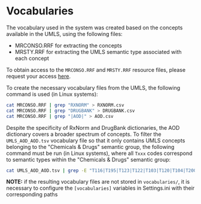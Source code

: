 # Vocabularies

The vocabulary used in the system was created based on the concepts available in the UMLS, using the following files:

- MRCONSO.RRF for extracting the concepts
- MRSTY.RRF for extracting the UMLS semantic type associated with each concept

To obtain access to the `MRCONSO.RRF` and `MRSTY.RRF` resource files, please request your access [here](https://www.nlm.nih.gov/research/umls/index.html).

To create the necessary vocabulary files from the UMLS, the following command is used (in Linux systems):
```sh
cat MRCONSO.RRF | grep "RXNORM" > RXNORM.csv
cat MRCONSO.RRF | grep "DRUGBANK" > DRUGBANK.csv
cat MRCONSO.RRF | grep "|AOD|" > AOD.csv
```

Despite the specificity of RxNorm and DrugBank dictionaries, the AOD dictionary covers a broader spectrum of concepts. To filter the `UMLS_AOD_AOD.tsv` vocabulary file so that it only contains UMLS concepts belonging to the "Chemicals & Drugs" semantic group, the following command must be run (in Linux systems), where all `Txxx` codes correspond to semantic types within the "Chemicals & Drugs" semantic group:
```sh
cat UMLS_AOD_AOD.tsv | grep -E "T116|T195|T123|T122|T103|T120|T104|T200|T196|T126|T131|T125|T129|T130|T197|T114|T109|T121|T192|T127" > UMLS_AOD_AOD_filtered.tsv
```
  
**NOTE:** if the resulting vocabulary files are not stored in `vocabularies/`, it is necessary to configure the `[vocabularies]` variables in Settings.ini with their corresponding paths
